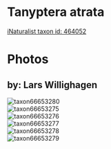 
Tanyptera atrata
================
  
[iNaturalist taxon id: 464052](https://www.inaturalist.org/taxa/464052)
# Photos

## by: Lars Willighagen
  
![taxon66653280](https://inaturalist-open-data.s3.amazonaws.com/photos/71774180/medium.jpeg)  
![taxon66653275](https://inaturalist-open-data.s3.amazonaws.com/photos/71774102/medium.jpeg)  
![taxon66653276](https://inaturalist-open-data.s3.amazonaws.com/photos/71774120/medium.jpeg)  
![taxon66653277](https://inaturalist-open-data.s3.amazonaws.com/photos/71774136/medium.jpeg)  
![taxon66653278](https://inaturalist-open-data.s3.amazonaws.com/photos/71774151/medium.jpeg)  
![taxon66653279](https://inaturalist-open-data.s3.amazonaws.com/photos/71774163/medium.jpeg)